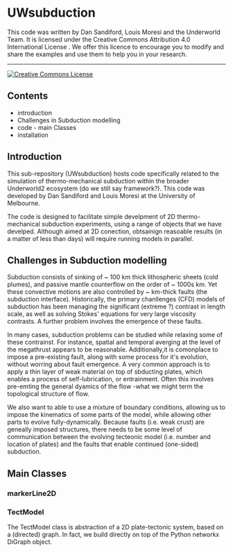 # UWsubduction

This code was written by Dan Sandiford, Louis Moresi and the Underworld Team. It is licensed under the Creative Commons Attribution 4.0 International License . We offer this licence to encourage you to modify and share the examples and use them to help you in your research.

<hr>

<a rel="license" href="http://creativecommons.org/licenses/by/4.0/"><img alt="Creative Commons License" style="border-width:0" src="https://i.creativecommons.org/l/by/4.0/88x31.png" /></a><br />


## Contents

* introduction
* Challenges in Subduction modelling
* code - main Classes
* installation



## Introduction

This sub-repository (UWsubduction) hosts code specifically related to the simulation of thermo-mechanical subduction within the broader Underworld2 ecosystem (do we still say framework?). This code was developed by Dan Sandiford and Louis Moresi at the University of Melbourne.

The code is designed to facilitate simple develpment of 2D thermo-mechanical subduction experiments, using a range of objects that we have develped. Although aimed at 2D conection, obtsainign reasoable results (in a matter of less than days) will require running models in parallel.

## Challenges in Subduction modelling


Subduction consists of sinking of ~ 100 km thick lithospheric sheets (cold plumes), and passive mantle counterflow on the order of ~ 1000s km. Yet these convective motions are also controlled by ~ km-thick faults (the subduction interface). Historically, the primary chanllenges (CFD) models of subduction has been managing the significant (extreme ?) contrast in length scale, as well as solving Stokes' equations for very large viscosity contrasts. A further problem involves the emergence of these faults.

In many cases, subduction problems can be studied while relaxing some of these contrainst. For instance, spatial and temporal averging at the level of the megathrust appears to be reasonable. Additionally,it is comonplace to impose a pre-existing fault, along with some process for it's evolution, without worring about fault emergence. A very common approach is to apply a thin layer of weak material on top of sbducting plates, which enables a process of self-lubrication, or entrainment. Often this involves pre-emting the general dyamics of the flow -what we might term the topological structure of flow.


We also want to able to use a mixture of boundary conditions, allowing us to impose the kinematics of some parts of the model, while allowing other parts to evolve fully-dynamically. Because faults (i.e. weak crust) are geneally imposed structures, there needs to be some level of communication between the evolving tecteonic model (i.e. number and location of plates) and the faults that enable continued (one-sided) subduction.



## Main Classes

### markerLine2D

### TectModel

The TectModel class is abstraction of a 2D plate-tectonic system, based on a (directed) graph. In fact, we build directly on top of the Python networkx DiGraph object.
